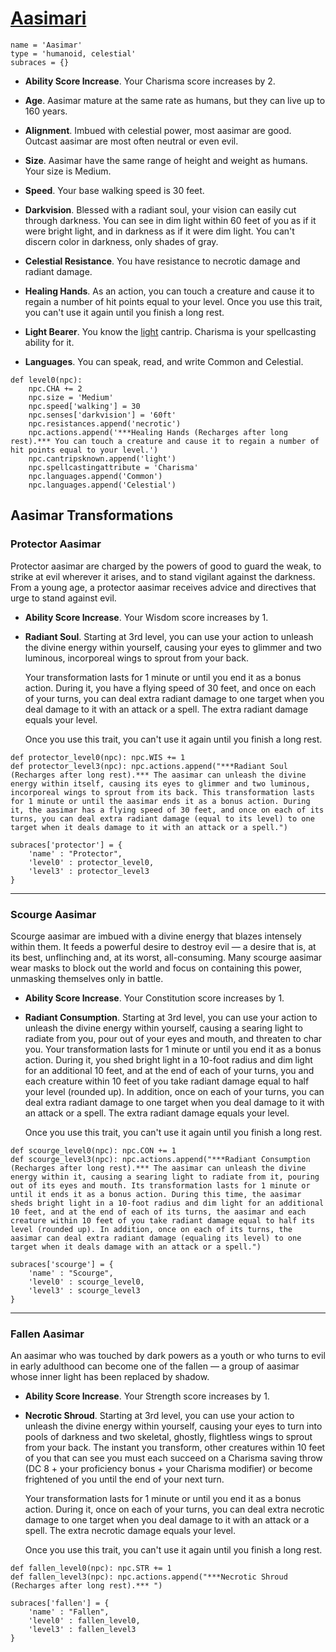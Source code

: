 # [Aasimari](../Creatures/Aasimari.md)

```
name = 'Aasimar'
type = 'humanoid, celestial'
subraces = {}
```

* **Ability Score Increase**. Your Charisma score increases by 2.

* **Age**. Aasimar mature at the same rate as humans, but they can live up to 160 years.

* **Alignment**. Imbued with celestial power, most aasimar are good. Outcast aasimar are most often neutral or even evil.

* **Size**. Aasimar have the same range of height and weight as humans. Your size is Medium.

* **Speed**. Your base walking speed is 30 feet.

* **Darkvision**. Blessed with a radiant soul, your vision can easily cut through darkness. You can see in dim light within 60 feet of you as if it were bright light, and in darkness as if it were dim light. You can't discern color in darkness, only shades of gray.

* **Celestial Resistance**. You have resistance to necrotic damage and radiant damage.

* **Healing Hands**. As an action, you can touch a creature and cause it to regain a number of hit points equal to your level. Once you use this trait, you can't use it again until you finish a long rest.

* **Light Bearer**. You know the [light](https://www.dndbeyond.com/spells/light) cantrip. Charisma is your spellcasting ability for it.

* **Languages**. You can speak, read, and write Common and Celestial.

```
def level0(npc):
    npc.CHA += 2
    npc.size = 'Medium'
    npc.speed['walking'] = 30
    npc.senses['darkvision'] = '60ft'
    npc.resistances.append('necrotic')
    npc.actions.append('***Healing Hands (Recharges after long rest).*** You can touch a creature and cause it to regain a number of hit points equal to your level.')
    npc.cantripsknown.append('light')
    npc.spellcastingattribute = 'Charisma'
    npc.languages.append('Common')
    npc.languages.append('Celestial')
```

## Aasimar Transformations

### Protector Aasimar
Protector aasimar are charged by the powers of good to guard the weak, to strike at evil wherever it arises, and to stand vigilant against the darkness. From a young age, a protector aasimar receives advice and directives that urge to stand against evil.

* **Ability Score Increase**. Your Wisdom score increases by 1.

* **Radiant Soul**. Starting at 3rd level, you can use your action to unleash the divine energy within yourself, causing your eyes to glimmer and two luminous, incorporeal wings to sprout from your back.
  
  Your transformation lasts for 1 minute or until you end it as a bonus action. During it, you have a flying speed of 30 feet, and once on each of your turns, you can deal extra radiant damage to one target when you deal damage to it with an attack or a spell. The extra radiant damage equals your level.
  
  Once you use this trait, you can't use it again until you finish a long rest.

```
def protector_level0(npc): npc.WIS += 1
def protector_level3(npc): npc.actions.append("***Radiant Soul (Recharges after long rest).*** The aasimar can unleash the divine energy within itself, causing its eyes to glimmer and two luminous, incorporeal wings to sprout from its back. This transformation lasts for 1 minute or until the aasimar ends it as a bonus action. During it, the aasimar has a flying speed of 30 feet, and once on each of its turns, you can deal extra radiant damage (equal to its level) to one target when it deals damage to it with an attack or a spell.")

subraces['protector'] = {
    'name' : "Protector",
    'level0' : protector_level0,
    'level3' : protector_level3
}
```

---

### Scourge Aasimar
Scourge aasimar are imbued with a divine energy that blazes intensely within them. It feeds a powerful desire to destroy evil — a desire that is, at its best, unflinching and, at its worst, all-consuming. Many scourge aasimar wear masks to block out the world and focus on containing this power, unmasking themselves only in battle.

* **Ability Score Increase**. Your Constitution score increases by 1.

* **Radiant Consumption**. Starting at 3rd level, you can use your action to unleash the divine energy within yourself, causing a searing light to radiate from you, pour out of your eyes and mouth, and threaten to char you.
  Your transformation lasts for 1 minute or until you end it as a bonus action. During it, you shed bright light in a 10-foot radius and dim light for an additional 10 feet, and at the end of each of your turns, you and each creature within 10 feet of you take radiant damage equal to half your level (rounded up). In addition, once on each of your turns, you can deal extra radiant damage to one target when you deal damage to it with an attack or a spell. The extra radiant damage equals your level.

  Once you use this trait, you can't use it again until you finish a long rest.

```
def scourge_level0(npc): npc.CON += 1
def scourge_level3(npc): npc.actions.append("***Radiant Consumption (Recharges after long rest).*** The aasimar can unleash the divine energy within it, causing a searing light to radiate from it, pouring out of its eyes and mouth. Its transformation lasts for 1 minute or until it ends it as a bonus action. During this time, the aasimar sheds bright light in a 10-foot radius and dim light for an additional 10 feet, and at the end of each of its turns, the aasimar and each creature within 10 feet of you take radiant damage equal to half its level (rounded up). In addition, once on each of its turns, the aasimar can deal extra radiant damage (equaling its level) to one target when it deals damage with an attack or a spell.")

subraces['scourge'] = {
    'name' : "Scourge",
    'level0' : scourge_level0,
    'level3' : scourge_level3
}
```

---

### Fallen Aasimar
An aasimar who was touched by dark powers as a youth or who turns to evil in early adulthood can become one of the fallen — a group of aasimar whose inner light has been replaced by shadow.

* **Ability Score Increase**. Your Strength score increases by 1.

* **Necrotic Shroud**. Starting at 3rd level, you can use your action to unleash the divine energy within yourself, causing your eyes to turn into pools of darkness and two skeletal, ghostly, flightless wings to sprout from your back. The instant you transform, other creatures within 10 feet of you that can see you must each succeed on a Charisma saving throw (DC 8 + your proficiency bonus + your Charisma modifier) or become frightened of you until the end of your next turn.

  Your transformation lasts for 1 minute or until you end it as a bonus action. During it, once on each of your turns, you can deal extra necrotic damage to one target when you deal damage to it with an attack or a spell. The extra necrotic damage equals your level.

  Once you use this trait, you can't use it again until you finish a long rest.

```
def fallen_level0(npc): npc.STR += 1
def fallen_level3(npc): npc.actions.append("***Necrotic Shroud (Recharges after long rest).*** ")

subraces['fallen'] = {
    'name' : "Fallen",
    'level0' : fallen_level0,
    'level3' : fallen_level3
}
```